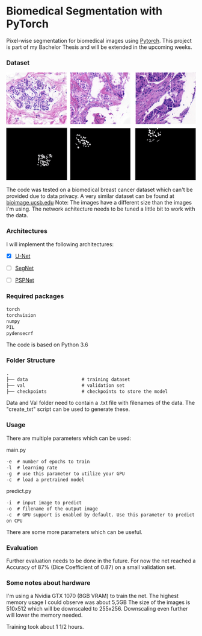 # Biomedical Segmentation with PyTorch

Pixel-wise segmentation for biomedical images using [Pytorch][Pytorch].
This project is part of my Bachelor Thesis and will be extended in the upcoming weeks.


### Dataset

[//]: # (Image References)

[images_and_masks]: etc/Images.png

![alt text][images_and_masks]


The code was tested on a biomedical breast cancer dataset which can't be provided due to data privacy.
A very similar dataset can be found at [bioimage.ucsb.edu](https://bioimage.ucsb.edu/research/bio-segmentation)
Note: The images have a different size than the images I'm using. The network achitecture needs to be tuned a little bit to work with the data.


### Architectures

I will implement the following architectures:

- [x] [U-Net](https://arxiv.org/abs/1505.04597)
- [ ] [SegNet](https://arxiv.org/abs/1511.00561)
- [ ] [PSPNet](https://arxiv.org/abs/1612.01105)


### Required packages

```
torch
torchvision
numpy
PIL
pydensecrf
```

The code is based on Python 3.6


### Folder Structure

	.
    ├── data                    # training dataset
    ├── val                     # validation set
    ├── checkpoints             # checkpoints to store the model

Data and Val folder need to contain a .txt file with filenames of the data. The "create_txt" script can be used to generate these.


### Usage

There are multiple parameters which can be used:

main.py
```
-e	# number of epochs to train
-l	# learning rate
-g	# use this parameter to utilize your GPU
-c	# load a pretrained model
```

predict.py
```
-i	# input image to predict
-o	# filename of the output image
-c	# GPU support is enabled by default. Use this parameter to predict on CPU
```

There are some more parameters which can be useful.


### Evaluation

Further evaluation needs to be done in the future.
For now the net reached a Accuracy of 87% (Dice Coefficient of 0.87) on a small validation set.


### Some notes about hardware

I'm using a Nvidia GTX 1070 (8GB VRAM) to train the net. The highest memory usage I could observe was about 5,5GB
The size of the images is 510x512 which will be downscaled to 255x256. Downscaling even further will lower the memory needed.

Training took about 1 1/2 hours.


[Pytorch]: http://pytorch.org